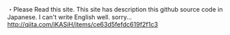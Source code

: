 ・Please Read this site. This site has description this github source code in Japanese. I can't write English well. sorry...
http://qiita.com/iKASiH/items/ce63d5fefdc619f2f1c3
